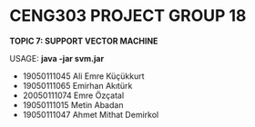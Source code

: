 # CENG303 PROJECT GROUP 18
****TOPIC 7: SUPPORT VECTOR MACHINE****

USAGE: **java -jar svm.jar** 

- 19050111045 Ali Emre Küçükkurt 
 - 19050111065 Emirhan Akıtürk 
- 20050111074 Emre Özçatal
- 19050111015 Metin Abadan
 - 19050111047 Ahmet Mithat Demirkol
